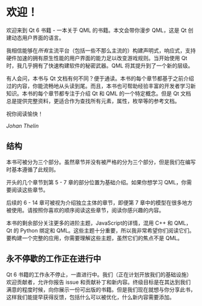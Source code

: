 # 欢迎！

欢迎来到 Qt 6 书籍 - 一本关于 QML 的书籍。本文会带你漫步 QML，这是 Qt 创建动态用户界面的语言。

我相信能够在*所有*主流平台（包括一些不那么主流的）构建声明式，响应式，支持硬件加速的拥有原生性能的用户界面的能力足以改变游戏规则。当开始使用 Qt 时，我几乎拥有了快速构建软件的秘密武器。QML 将其提升到了一个新的层级。

有人会问，本书与 Qt 文档有何不同？便于通读。本书的每个章节都基于之前介绍过的内容，你能流畅地从头读到尾。而且，本书也可帮助经验丰富的开发者学习新知识。本书的每个章节都专注于介绍 Qt 和 QML 的一个特定概念。但是 Qt 文档总是提供完整资料，更适合作为查找所有元素，属性，枚举等的参考文档。

祝你阅读愉快！

*Johan Thelin*

## 结构

本书可被分为三个部分。虽然章节并没有被严格的分为三个部分，但是我们在编写时基本遵循了此规则。

开头的几个章节到第 5 - 7 章的部分位置为基础介绍。如果你想学习 QML，你需要阅读这些章节。

后续的 6 - 14 章可被视为介绍独立主体的章节，即便第 7 章中的模型在很多地方被使用。请按照你喜欢的顺序阅读这些章节，阅读你感兴趣的内容。

本书的剩余部分关注更多的进阶主题，JavaScript的详情，混用 C++ 和 QML，Qt 的 Python 绑定和 QML。这些主题十分重要，所以我非常希望你们阅读它们。要构建一个完整的应用，你需要理解这些主题，虽然它们的焦点不是 QML。

## 永不停歇的工作正在进行中

Qt 6 书籍的工作永不停止，一直进行中。我们（正在计划开放我们的基础设施）欢迎贡献者，允许你报告 issue 和贡献补丁和新内容。终级目标是在其达到我们满意的程度时候，向你展示一份可出版的书籍。但是我们现在就想与你分享此书，这样我们能提早获得反馈，包括什么可以被优化，什么新内容需要添加。
